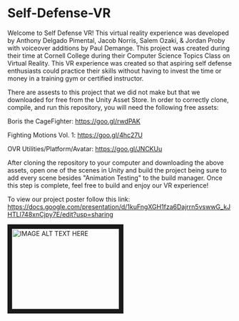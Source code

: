 # Self-Defense-VR

Welcome to Self Defense VR! 
  This virtual reality experience was developed by Anthony Delgado Pimental, Jacob Norris, Salem Ozaki, & Jordan Proby with voiceover additions by Paul Demange. This project was created during their time at Cornell College during their Computer Science Topics Class on Virtual Reality. This VR experience was created so that aspiring self defense enthusiasts could practice their skills without having to invest the time or money in a training gym or certified instructor.
  
  There are assests to this project that we did not make but that we downloaded for free from the Unity Asset Store. In order to correctly clone, compile, and run this repository, you will need the following free assets:
  
  Boris the CageFighter: https://goo.gl/rwdPAK
  
  Fighting Motions Vol. 1: https://goo.gl/4hc27U
  
  OVR Utilities/Platform/Avatar: https://goo.gl/JNCKUu

  After cloning the repository to your computer and downloading the above assets, open one of the scenes in Unity and build the project being sure to add every scene besides "Animation Testing" to the build manager. Once this step is complete, feel free to build and enjoy our VR experience!
  
  To view our project poster follow this link: https://docs.google.com/presentation/d/1kuFngXGH1fza6Dajrrn5vswwG_kJHTLl748xnCjpy7E/edit?usp=sharing

<a href="http://www.youtube.com/watch?feature=player_embedded&v=nsHNmOCuyps
" target="_blank"><img src="http://img.youtube.com/vi/nsHNmOCuyps/0.jpg" 
alt="IMAGE ALT TEXT HERE" width="240" height="180" border="10" /></a>
